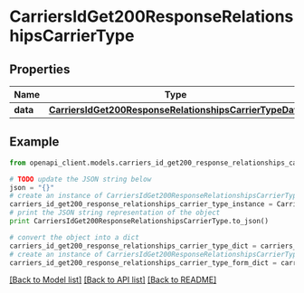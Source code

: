 # CarriersIdGet200ResponseRelationshipsCarrierType


## Properties
Name | Type | Description | Notes
------------ | ------------- | ------------- | -------------
**data** | [**CarriersIdGet200ResponseRelationshipsCarrierTypeData**](CarriersIdGet200ResponseRelationshipsCarrierTypeData.md) |  | [optional] 

## Example

```python
from openapi_client.models.carriers_id_get200_response_relationships_carrier_type import CarriersIdGet200ResponseRelationshipsCarrierType

# TODO update the JSON string below
json = "{}"
# create an instance of CarriersIdGet200ResponseRelationshipsCarrierType from a JSON string
carriers_id_get200_response_relationships_carrier_type_instance = CarriersIdGet200ResponseRelationshipsCarrierType.from_json(json)
# print the JSON string representation of the object
print CarriersIdGet200ResponseRelationshipsCarrierType.to_json()

# convert the object into a dict
carriers_id_get200_response_relationships_carrier_type_dict = carriers_id_get200_response_relationships_carrier_type_instance.to_dict()
# create an instance of CarriersIdGet200ResponseRelationshipsCarrierType from a dict
carriers_id_get200_response_relationships_carrier_type_form_dict = carriers_id_get200_response_relationships_carrier_type.from_dict(carriers_id_get200_response_relationships_carrier_type_dict)
```
[[Back to Model list]](../README.md#documentation-for-models) [[Back to API list]](../README.md#documentation-for-api-endpoints) [[Back to README]](../README.md)


